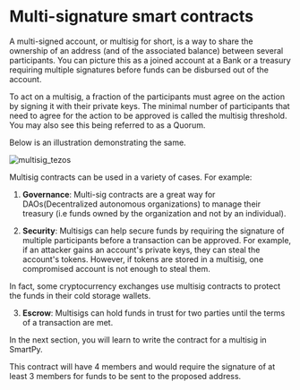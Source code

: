 # Multi-signature smart contracts

A multi-signed account, or multisig for short, is a way to share the ownership of an address (and of the associated balance) between several participants. You can picture this as a joined account at a Bank or a treasury requiring multiple signatures before funds can be disbursed out of the account.

To act on a multisig, a fraction of the participants must agree on the action by signing it with their private keys. The minimal number of participants that need to agree for the action to be approved is called the multisig threshold. You may also see this being referred to as a Quorum.

Below is an illustration demonstrating the same.

![multisig_tezos](https://tzapac.notion.site/image/https%3A%2F%2Fs3-us-west-2.amazonaws.com%2Fsecure.notion-static.com%2F602559b4-3e37-4195-a086-22eccd8a2b09%2FTezos---multisig-process.jpg?table=block&id=0af80aeb-fb50-4dae-89f3-c0fb30e36d79&spaceId=6a5ad610-5b9c-4180-9f62-c54ecb4e7ceb&width=1730&userId=&cache=v2)

Multisig contracts can be used in a variety of cases. For example:

1. **Governance**: Multi-sig contracts are a great way for DAOs(Decentralized autonomous organizations) to manage their treasury (i.e funds owned by the organization and not by an individual).

2. **Security**: Multisigs can help secure funds by requiring the signature of multiple participants before a transaction can be approved. For example, if an attacker gains an account's private keys, they can steal the account's tokens. However, if tokens are stored in a multisig, one compromised account is not enough to steal them.

In fact, some cryptocurrency exchanges use multisig contracts to protect the funds in their cold storage wallets.

3. **Escrow**: Multisigs can hold funds in trust for two parties until the terms of a transaction are met.

In the next section, you will learn to write the contract for a multisig in SmartPy.

This contract will have 4 members and would require the signature of at least 3 members for funds to be sent to the proposed address.
